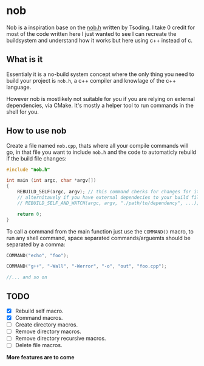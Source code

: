 # nob

Nob is a inspiration base on the [nob.h](https://github.com/tsoding/nob.h.git) written by Tsoding. I take 0 credit for most of the code written here I just wanted to see I can recreate the buildsystem and understand how it works but here using c++ instead of c. 

## What is it

Essentialy it is a no-build system concept where the only thing you need to build your project is `nob.h`, a c++ compiler and knowlage of the c++ language.

However nob is mostlikely not suitable for you if you are relying on external dependencies, via CMake. It's mostly a helper tool to run commands in the shell for you.

## How to use nob

Create a file named `nob.cpp`, thats where all your compile commands will go, in that file you want to include `nob.h` and the code to automaticly rebuild if the build file changes:

```cpp
#include "nob.h"

int main (int argc, char *argv[])
{
    REBUILD_SELF(argc, argv); // this command checks for changes for itself and utomaticly rebuilds if needed
    // alternitavely if you have external dependecies to your build file you add them to the watch list too
    // REBUILD_SELF_AND_WATCH(argc, argv, "./path/to/dependency", ...);

    return 0;
}

```

To call a command from the main function just use the `COMMAND()` macro, to run any shell command, space separated commands/arguemts should be separated by a comma:

```cpp
COMMAND("echo", "foo");

COMMAND("g++", "-Wall", "-Werror", "-o", "out", "foo.cpp");

//... and so on
```

## TODO

- [x] Rebuild self macro.
- [x] Command macros.
- [ ] Create directory macros.
- [ ] Remove directory macros.
- [ ] Remove directory recursive macros.
- [ ] Delete file macros.

**More features are to come**

